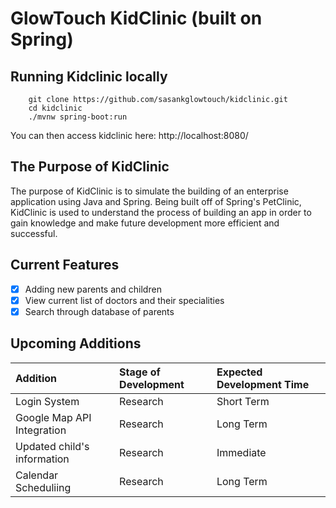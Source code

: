 # GlowTouch KidClinic (built on Spring)

## Running Kidclinic locally
```
	git clone https://github.com/sasankglowtouch/kidclinic.git
	cd kidclinic
	./mvnw spring-boot:run
```

You can then access kidclinic here: http://localhost:8080/

## The Purpose of KidClinic
The purpose of KidClinic is to simulate the building of an enterprise application using Java and Spring. Being built off of Spring's PetClinic, KidClinic is used to understand the process of building an app in order to gain knowledge and make future development more efficient and successful.

## Current Features
- [x] Adding new parents and children
- [x] View current list of doctors and their specialities
- [x] Search through database of parents

## Upcoming Additions
| Addition | Stage of Development | Expected Development Time |
| :-------- | :-------------------- | :------------------------- |
| Login System | Research | Short Term |
| Google Map API Integration | Research | Long Term |
| Updated child's information | Research | Immediate |
| Calendar Scheduliing | Research | Long Term |
